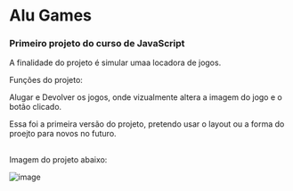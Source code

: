 # Alu Games
### Primeiro projeto do curso de JavaScript

A finalidade do projeto é simular umaa locadora de jogos.

Funções do projeto:

Alugar e Devolver os jogos, onde vizualmente altera a imagem do jogo e o botão clicado.

Essa foi a primeira versão do projeto, pretendo usar o layout ou a forma do proejto para novos no futuro.

##

Imagem do projeto abaixo:

![image](https://github.com/ho-llan/alu-games/assets/105182318/9c03f13a-6a82-4ef3-889f-208da5f7b5d3)
